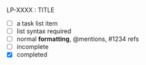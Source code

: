 LP-XXXX : TITLE

- [ ] a task list item
- [ ] list syntax required
- [ ] normal **formatting**, @mentions, #1234 refs
- [ ] incomplete
- [x] completed
